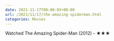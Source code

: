 ```yaml
---
date: 2021-11-17T00:00:03+00:00
url: /2021/11/17/the-amazing-spiderman.html
categories: Movies
---
```

Watched The Amazing Spider-Man (2012) - ★★★




